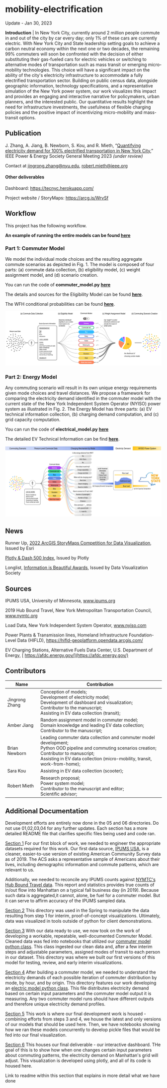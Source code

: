 # mobility-electrification
Update - Jan 30, 2023

**Introduction** | In New York City, currently around 2 million people commute in and out of the city by car every day; only 1% of these cars are currently electric. With New York City and State leadership setting goals to achieve a carbon neutral economy within the next one or two decades, the remaining 99% commuters will soon be confronted with the decision of either substituting their gas-fueled cars for electric vehicles or switching to alternative modes of transportation such as mass transit or emerging micro-mobility technologies. This choice will have a significant impact on the ability of the city's electricity infrastructure to accommodate a fully electrified transportation sector. Building on public census data, alongside geographic information, technology specifications, and a representative simulation of the New York power system, our work visualizes this impact and provides an engaging and interactive narrative for policymakers, urban planners, and the interested public. Our quantitative results highlight the need for infrastructure investments, the usefulness of flexible charging policies and the positive impact of incentivizing micro-mobility and mass-transit options.



## Publication

J. Zhang, A. Jiang, B. Newborn, S. Kou, and R. Mieth, “[Quantifying electricity demand for 100% electrified transportation in New York City](https://arxiv.org/abs/2211.11581),” IEEE Power & Energy Society General Meeting 2023 *(under review)*

Contact at jingrong.zhang@nyu.edu, robert.mieth@ieee.org

#### Other deliverables

Dashboard: [ https://tecnyc.herokuapp.com/ ](https://tecnyc.herokuapp.com/)

Project website / StoryMaps: https://arcg.is/WrvSf



## Workflow

This project has the following workflow.

**An example of running the entire models can be found [here](<05_Commuter_Electric_Pipeline/Make_Objects_For_Dashboarding_Scenarios_V3.ipynb>)**

### Part 1: Commuter Model

We model the individual mode choices and the resulting aggregate commute scenarios as depicted in Fig. 1. The model is composed of four parts: (a) commute data collection, (b) eligibility model, (c) weight assignment model, and (d) scenario creation.

You can run the code of **commuter_model.py** **[here](<05_Commuter_Electric_Pipeline/commuter_model/commuter_model.py>)**

The details and sources for the Eligibility Model can be found **[here](<05_Commuter_Electric_Pipeline/commuter_model/README.md>)**. 

The WFH conditional probabilities can be found **[here](<05_Commuter_Electric_Pipeline/commuter_model/wfh_conditional_probs.csv>)**.  



![01](./06_Dashboard_Visualization/model-1.jpg)

### Part 2: Energy Model

Any commuting scenario will result in its own unique energy requirements given mode choices and travel distances. We propose a framework for comparing the electricity demand identified in the commuter model with the current state of the New York Independent System Operator (NYISO) power system as illustrated in Fig. 2. The Energy Model has three parts: (a) EV technical information collection, (b) charging demand computation, and (c) grid capacity computation.

You can run the code of **electrical_model.py** **[here](<05_Commuter_Electric_Pipeline/electrical_model/electrical_model.py>)**

The detailed EV Technical Information can be find **[here](<05_Commuter_Electric_Pipeline/electrical_model/EV_reference_table.csv>)**. 

![01](./06_Dashboard_Visualization/model-2.jpg)



## News

Runner Up, [2022 ArcGIS StoryMaps Competition for Data Visualization](https://www.esri.com/en-us/arcgis/products/arcgis-storymaps/contest/gallery/2022-winners), Issued by Esri

[Plotly & Dash 500 Index](https://dash-demo.plotly.host/plotly-dash-500/), Issued by Plotly

Longlist, [Information is Beautiful Awards](https://www.informationisbeautifulawards.com/showcase/5772-the-electric-commute-envisioning-100-electrified-mobility-in-new-york-city), Issued by Data Visualization Society



## Sources

IPUMS USA, University of Minnesota, [ www.ipums.org ](https://www.ipums.org/) 

2019 Hub Bound Travel, New York Metropolitan Transportation Council, [ www.nymtc.org ](https://www.nymtc.org/)

Load Data, New York Independent System Operator, [ www.nyiso.com ](https://www.nyiso.com/)

Power Plants & Transmission lines, Homeland Infrastructure Foundation-Level Data (HIFLD), [ https://hifld-geoplatform.opendata.arcgis.com/ ](https://hifld-geoplatform.opendata.arcgis.com/)

EV Charging Stations, Alternative Fuels Data Center, U.S. Department of Energy, [ https://afdc.energy.gov/](https://afdc.energy.gov/)



## Contributors

| Name           | Contribution                                                 |
| -------------- | ------------------------------------------------------------ |
| Jingrong Zhang | Conception of models; <br />Development of electricity model; <br />Development of dashboard and visualization; <br />Contributor to the manuscript; <br />Assisting in EV data collection (transit); |
| Amber Jiang    | Random assignment model in commuter model; <br />Domain knowledge and leading EV data collection; <br />Contributor to the manuscript; |
| Brian Newborn  | Leading commuter data collection and commuter model development; <br />Python OOD pipeline and commuting scenarios creation;  <br />Contributor to manuscript; <br />Assisting in EV data collection (micro-mobility, transit, work-from-home); |
| Sara Kou       | Assisting in EV data collection (scooter);                   |
| Robert Mieth   | Research proposal; <br />Power system model; <br />Contributor to the manuscript and editor;<br />Scientific advisor; |



## Additional Documentation
Development efforts are entirely now done in the 05 and 06 directories. Do not use 01,02,03,04 for any further updates. Each section has a more detailed README file that clarifies specific files being used and code ran.

[Section 1](01_DataExploration_and_Engineering/)
For our first block of work, we needed to engineer the appropriate datasets required for this work. Our first data source, [IPUMS USA](https://usa.ipums.org/usa/index.shtml), is a cleaner, easier-to-use version of existing American Community Survey data as of 2019. The ACS asks a representative sample of Americans about their lives, including demographic information and commute patterns, which are relevant to us. 

Additionally, we needed to reconcile any IPUMS counts against [NYMTC's Hub Bound Travel data](https://www.nymtc.org/DATA-AND-MODELING/Transportation-Data-and-Statistics). This report and statistics provides true counts of in/out flow into Manhattan on a typical fall business day (in 2019). Because such data is aggregated,it cannot, alone, be fuel for a commuter model. But it can serve to affirm accuracy of the IPUMS sampled data. 

[Section 2](02_DataVisualization/)
This directory was used in the Spring to manipulate the data resulting from step 1 for interim, proof-of-concept visualizations. Ultimately, data was visualized in tools outside of python for client demonstrations.

[Section 3](03_CommuterModel/)
With our data ready to use, we now took on the work of developing a workable, repeatable, well-documented Commuter Model. Cleaned data was fed into notebooks that utilized our [commuter model python class](<03_CommuterModel/tranwork_flags/commuter_model.py>). This class ingested our clean data and, after a few interim steps and adjustable parameters, assigned modes of transit to each person in our dataset. This directory was where we built our first versions of this model for testing, review, and early interim visualizations.

[Section 4](04_ElectricalInfrastructureModel/)
After building a commuter model, we needed to understand the electricity demands of each possible iteration of commuter distribution by mode, by hour, and by origin. This directory features our work developing an [electric model python class](<04_ElectricalInfrastructureModel/electrical_model.py>). This file distributes electricity demand based on certain input parameters and the commuter model output it is measuring. Any two commuter model runs should have different outputs and therefore unique electricity demand profiles.


[Section 5](05_Commuter_Electric_Pipeline/)
This work is where our final development work is housed - combining efforts from steps 3 and 4, we house the latest and only versions of our models that should be used here. Then, we have notebooks showing how we ran these models concurrently to develop pickle files that would be fed into our final visualization.


[Section 6](06_Dashboard_Visualization/)
This houses our final deliverable - our interactive dashboard. THe goal of this is to show how when one changes certain input parameters about commuting patterns, the electricity demand on Manhattan's grid will adjust. This visualization is developed using plotly, and all of its code is housed here.

Link to readme within this section that explains in more detail what we have done